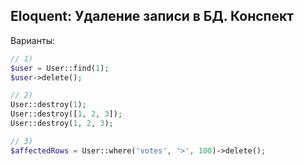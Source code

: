
## Eloquent: Удаление записи в БД. Конспект

Варианты:

```php
// 1)
$user = User::find(1);
$user->delete();

// 2)
User::destroy(1);
User::destroy([1, 2, 3]);
User::destroy(1, 2, 3);

// 3)
$affectedRows = User::where('votes', '>', 100)->delete();
```